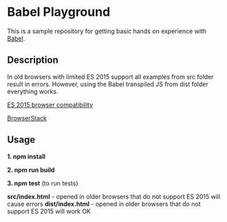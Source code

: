 # Babel Playground

This is a sample repository for getting basic hands on experience with [Babel](https://babeljs.io/).

## Description
In old browsers with limited ES 2015 support all examples from src folder result in errors. However, using the Babel transpiled JS from dist folder everything works. 

[ES 2015 browser compatibility](https://kangax.github.io/compat-table/es6/)

[BrowserStack](https://www.browserstack.com)

## Usage
**1. npm install**

**2. npm run build**

**3. npm test** (to run tests)

**src/index.html** - opened in older browsers that do not support ES 2015 will cause errors
**dist/index.html** - opened in older browsers that do not support ES 2015 will work OK